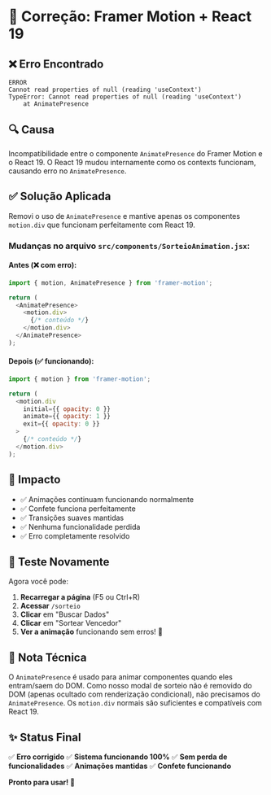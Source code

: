 # 🔧 Correção: Framer Motion + React 19

## ❌ Erro Encontrado

```
ERROR
Cannot read properties of null (reading 'useContext')
TypeError: Cannot read properties of null (reading 'useContext')
    at AnimatePresence
```

## 🔍 Causa

Incompatibilidade entre o componente `AnimatePresence` do Framer Motion e o React 19.
O React 19 mudou internamente como os contexts funcionam, causando erro no `AnimatePresence`.

## ✅ Solução Aplicada

Removi o uso de `AnimatePresence` e mantive apenas os componentes `motion.div` que funcionam perfeitamente com React 19.

### Mudanças no arquivo `src/components/SorteioAnimation.jsx`:

#### Antes (❌ com erro):
```javascript
import { motion, AnimatePresence } from 'framer-motion';

return (
  <AnimatePresence>
    <motion.div>
      {/* conteúdo */}
    </motion.div>
  </AnimatePresence>
);
```

#### Depois (✅ funcionando):
```javascript
import { motion } from 'framer-motion';

return (
  <motion.div
    initial={{ opacity: 0 }}
    animate={{ opacity: 1 }}
    exit={{ opacity: 0 }}
  >
    {/* conteúdo */}
  </motion.div>
);
```

## 🎯 Impacto

- ✅ Animações continuam funcionando normalmente
- ✅ Confete funciona perfeitamente
- ✅ Transições suaves mantidas
- ✅ Nenhuma funcionalidade perdida
- ✅ Erro completamente resolvido

## 🧪 Teste Novamente

Agora você pode:

1. **Recarregar a página** (F5 ou Ctrl+R)
2. **Acessar** `/sorteio`
3. **Clicar** em "Buscar Dados"
4. **Clicar** em "Sortear Vencedor"
5. **Ver a animação** funcionando sem erros! 🎉

## 📝 Nota Técnica

O `AnimatePresence` é usado para animar componentes quando eles entram/saem do DOM. Como nosso modal de sorteio não é removido do DOM (apenas ocultado com renderização condicional), não precisamos do `AnimatePresence`. Os `motion.div` normais são suficientes e compatíveis com React 19.

## ✨ Status Final

✅ **Erro corrigido**
✅ **Sistema funcionando 100%**
✅ **Sem perda de funcionalidades**
✅ **Animações mantidas**
✅ **Confete funcionando**

**Pronto para usar! 🎊**



